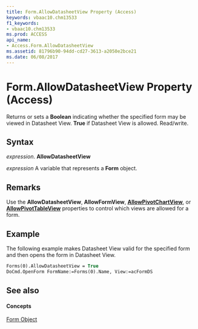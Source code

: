 ```yaml
---
title: Form.AllowDatasheetView Property (Access)
keywords: vbaac10.chm13533
f1_keywords:
- vbaac10.chm13533
ms.prod: ACCESS
api_name:
- Access.Form.AllowDatasheetView
ms.assetid: 81796b90-94dd-cd27-3613-a2050e2bce21
ms.date: 06/08/2017
---
```



# Form.AllowDatasheetView Property (Access)

Returns or sets a  **Boolean** indicating whether the specified form may be viewed in Datasheet View. **True** if Datasheet View is allowed. Read/write.


## Syntax

 _expression_. **AllowDatasheetView**

 _expression_ A variable that represents a **Form** object.


## Remarks

Use the  **AllowDatasheetView**, **AllowFormView**, **[AllowPivotChartView](form-allowpivotchartview-property-access.md)**, or **[AllowPivotTableView](form-allowpivottableview-property-access.md)** properties to control which views are allowed for a form.


## Example

The following example makes Datasheet View valid for the specified form and then opens the form in Datasheet View.


```vb
Forms(0).AllowDatasheetView = True 
DoCmd.OpenForm FormName:=Forms(0).Name, View:=acFormDS 

```


## See also


#### Concepts


[Form Object](form-object-access.md)

